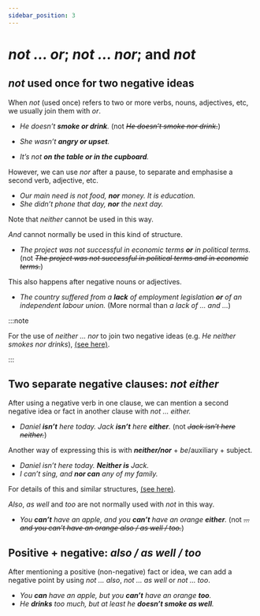 ```yaml
---
sidebar_position: 3
---
```


# *not … or*; *not … nor*; and *not*

## *not* used once for two negative ideas

When *not* (used once) refers to two or more verbs, nouns, adjectives, etc, we usually join them with *or*.

- *He doesn’t **smoke or drink**.* (not *~~He doesn’t smoke nor drink.~~*)

- *She wasn’t **angry or upset**.*
- *It’s not **on the table or in the cupboard**.*

However, we can use *nor* after a pause, to separate and emphasise a second verb, adjective, etc.

- *Our main need is not food, **nor** money. It is education.*
- *She didn’t phone that day, **nor** the next day.*

Note that *neither* cannot be used in this way.

*And* cannot normally be used in this kind of structure.

- *The project was not successful in economic terms **or** in political terms.* (not *~~The project was not successful in political terms and in economic terms.~~*)

This also happens after negative nouns or adjectives.

- *The country suffered from a **lack** of employment legislation **or** of an independent labour union.* (More normal than *a lack of … and …*)

:::note

For the use of *neither … nor* to join two negative ideas (e.g. *He neither smokes nor drinks*), [(see here)](./emphatic-coordination-both-and-n-either-n-or-not-only#neither--nor).

:::

## Two separate negative clauses: *not either*

After using a negative verb in one clause, we can mention a second negative idea or fact in another clause with *not … either.*

- *Daniel **isn’t** here today. Jack **isn’t** here **either**.* (not *~~Jack isn’t here neither.~~*)

Another way of expressing this is with ***neither/nor*** + *be*/auxiliary + subject.

- *Daniel isn’t here today. **Neither is** Jack.*
- *I can’t sing, and **nor can** any of my family.*

For details of this and similar structures, [(see here)](./../speech-and-spoken-exchanges/so-am-i-neither-do-they-etc#neither-do-i-i-cant-either-etc).

*Also*, *as well* and *too* are not normally used with *not* in this way.

- *You **can’t** have an apple, and you **can’t** have an orange **either**.* (not *~~… and you can’t have an orange also / as well / too.~~*)

## Positive + negative: *also / as well / too*

After mentioning a positive (non-negative) fact or idea, we can add a negative point by using *not … also*, *not … as well* or *not … too*.

- *You **can** have an apple, but you **can’t** have an orange **too**.*
- *He **drinks** too much, but at least he **doesn’t smoke as well**.*
